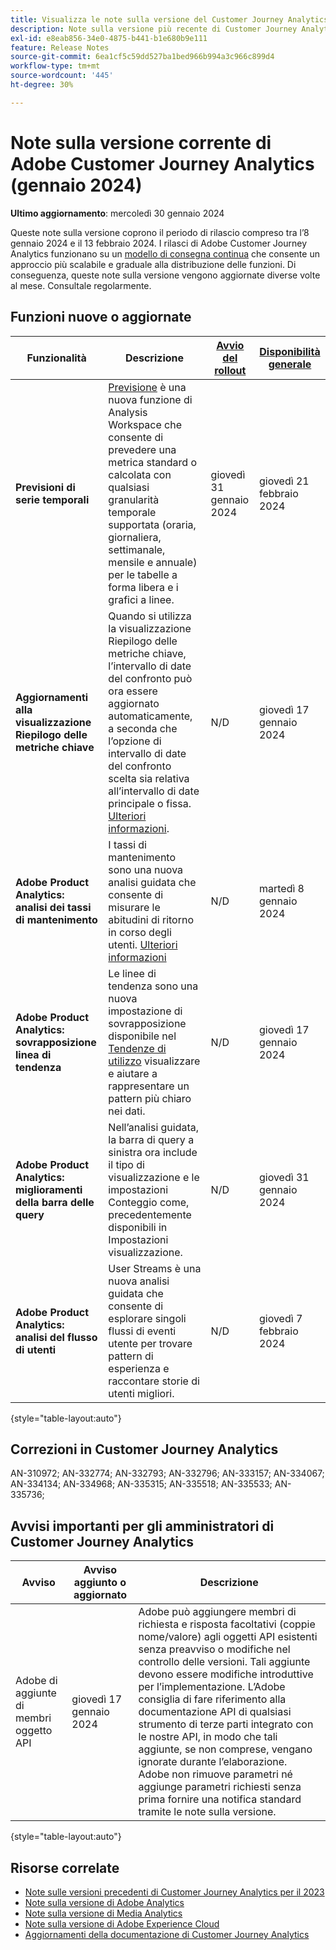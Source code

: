 ```yaml
---
title: Visualizza le note sulla versione del Customer Journey Analytics corrente
description: Note sulla versione più recente di Customer Journey Analytics
exl-id: e8eab856-34e0-4875-b441-b1e680b9e111
feature: Release Notes
source-git-commit: 6ea1cf5c59dd527ba1bed966b994a3c966c899d4
workflow-type: tm+mt
source-wordcount: '445'
ht-degree: 30%

---
```


# Note sulla versione corrente di Adobe Customer Journey Analytics (gennaio 2024)

**Ultimo aggiornamento**: mercoledì 30 gennaio 2024

Queste note sulla versione coprono il periodo di rilascio compreso tra l’8 gennaio 2024 e il 13 febbraio 2024. I rilasci di Adobe Customer Journey Analytics funzionano su un [modello di consegna continua](releases.md) che consente un approccio più scalabile e graduale alla distribuzione delle funzioni. Di conseguenza, queste note sulla versione vengono aggiornate diverse volte al mese. Consultale regolarmente.

## Funzioni nuove o aggiornate

| Funzionalità | Descrizione | [Avvio del rollout](releases.md) | [Disponibilità generale](releases.md) |
| ----------- | ---------- | ------- | ---- |
| **Previsioni di serie temporali** | [Previsione](../analysis-workspace/c-forecast/forecasting.md) è una nuova funzione di Analysis Workspace che consente di prevedere una metrica standard o calcolata con qualsiasi granularità temporale supportata (oraria, giornaliera, settimanale, mensile e annuale) per le tabelle a forma libera e i grafici a linee. | giovedì 31 gennaio 2024 | giovedì 21 febbraio 2024 |
| **Aggiornamenti alla visualizzazione Riepilogo delle metriche chiave** | Quando si utilizza la visualizzazione Riepilogo delle metriche chiave, l’intervallo di date del confronto può ora essere aggiornato automaticamente, a seconda che l’opzione di intervallo di date del confronto scelta sia relativa all’intervallo di date principale o fissa. [Ulteriori informazioni](/help/analysis-workspace/visualizations/key-metric.md). | N/D | giovedì 17 gennaio 2024 |
| **Adobe Product Analytics: analisi dei tassi di mantenimento** | I tassi di mantenimento sono una nuova analisi guidata che consente di misurare le abitudini di ritorno in corso degli utenti. [Ulteriori informazioni](../guided-analysis/types/retention-rates.md) | N/D | martedì 8 gennaio 2024 |
| **Adobe Product Analytics: sovrapposizione linea di tendenza** | Le linee di tendenza sono una nuova impostazione di sovrapposizione disponibile nel [Tendenze di utilizzo](/help/guided-analysis/types/usage.md) visualizzare e aiutare a rappresentare un pattern più chiaro nei dati. | N/D | giovedì 17 gennaio 2024 |
| **Adobe Product Analytics: miglioramenti della barra delle query** | Nell’analisi guidata, la barra di query a sinistra ora include il tipo di visualizzazione e le impostazioni Conteggio come, precedentemente disponibili in Impostazioni visualizzazione. | N/D | giovedì 31 gennaio 2024 |
| **Adobe Product Analytics: analisi del flusso di utenti** | User Streams è una nuova analisi guidata che consente di esplorare singoli flussi di eventi utente per trovare pattern di esperienza e raccontare storie di utenti migliori. | N/D | giovedì 7 febbraio 2024 |

{style="table-layout:auto"}

## Correzioni in Customer Journey Analytics

AN-310972; AN-332774; AN-332793; AN-332796; AN-333157; AN-334067; AN-334134; AN-334968; AN-335315; AN-335518; AN-335533; AN-335736;

## Avvisi importanti per gli amministratori di Customer Journey Analytics

| Avviso | Avviso aggiunto o aggiornato | Descrizione |
| --- | --- | --- |
| Adobe di aggiunte di membri oggetto API | giovedì 17 gennaio 2024 | Adobe può aggiungere membri di richiesta e risposta facoltativi (coppie nome/valore) agli oggetti API esistenti senza preavviso o modifiche nel controllo delle versioni. Tali aggiunte devono essere modifiche introduttive per l’implementazione. L’Adobe consiglia di fare riferimento alla documentazione API di qualsiasi strumento di terze parti integrato con le nostre API, in modo che tali aggiunte, se non comprese, vengano ignorate durante l’elaborazione. Adobe non rimuove parametri né aggiunge parametri richiesti senza prima fornire una notifica standard tramite le note sulla versione. |

{style="table-layout:auto"}

## Risorse correlate

* [Note sulle versioni precedenti di Customer Journey Analytics per il 2023](/help/release-notes/2023.md)
* [Note sulla versione di Adobe Analytics](https://experienceleague.adobe.com/docs/analytics/release-notes/latest.html?lang=it)
* [Note sulla versione di Media Analytics](https://experienceleague.adobe.com/docs/media-analytics/using/additional-resources/release-notes.html?lang=it)
* [Note sulla versione di Adobe Experience Cloud](https://experienceleague.adobe.com/docs/release-notes/experience-cloud/current.html?lang=it)
* [Aggiornamenti della documentazione di Customer Journey Analytics](/help/release-notes/doc-changes.md)
